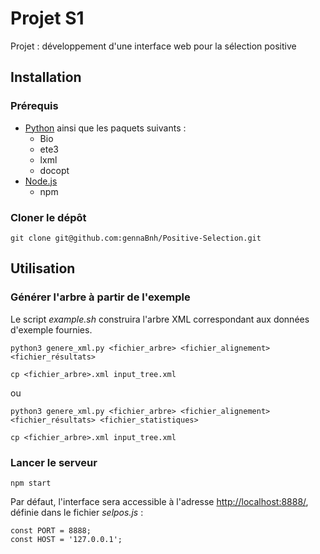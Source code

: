 # Projet S1

Projet : développement d'une interface web pour la sélection positive

## Installation

### Prérequis

- [Python](https://www.python.org/downloads/) ainsi que les paquets suivants :
	- Bio
	- ete3
	- lxml
	- docopt
- [Node.js](https://nodejs.org/fr/)
	- npm

### Cloner le dépôt

`git clone git@github.com:gennaBnh/Positive-Selection.git`

## Utilisation

### Générer l'arbre à partir de l'exemple

Le script *example.sh* construira l'arbre XML correspondant aux données d'exemple fournies.

`python3 genere_xml.py <fichier_arbre> <fichier_alignement> <fichier_résultats>` 

`cp <fichier_arbre>.xml input_tree.xml`

ou 

`python3 genere_xml.py <fichier_arbre> <fichier_alignement> <fichier_résultats> <fichier_statistiques>` 

`cp <fichier_arbre>.xml input_tree.xml`

### Lancer le serveur

`npm start`

Par défaut, l'interface sera accessible à l'adresse [http://localhost:8888/](http://localhost:8888/), définie dans le fichier *selpos.js* :

```
const PORT = 8888;
const HOST = '127.0.0.1';
```
